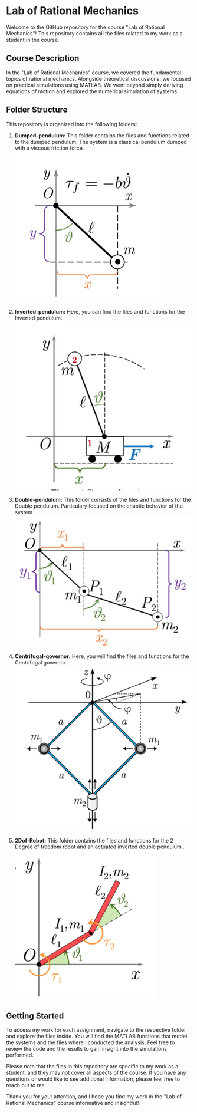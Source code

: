 # Lab of Rational Mechanics

Welcome to the GitHub repository for the course "Lab of Rational Mechanics"! This repository contains all the files related to my work as a student in the course.

## Course Description

In the "Lab of Rational Mechanics" course, we covered the fundamental topics of rational mechanics. Alongside theoretical discussions, we focused on practical simulations using MATLAB. We went beyond simply deriving equations of motion and explored the numerical simulation of systems.

## Folder Structure

This repository is organized into the following folders:

1. **Dumped-pendulum:** This folder contains the files and functions related to the dumped pendulum. The system is a classical pendulum dumped with a viscous friction force. 
![Dumped pendulum picture](Dumped-pendulum/Dumped-pendulum.png)

2. **Inverted-pendulum:** Here, you can find the files and functions for the Inverted pendulum.
![Inverted pendulum picture](Inverted-pendulum/Inverted-pendulum.png)

3. **Double-pendulum:** This folder consists of the files and functions for the Double pendulum. Particulary focused on the chaotic behavior of the system
 ![Double pendulum picture](Double-pendulum/Double-pendulum.png)

4. **Centrifugal-governor:** Here, you will find the files and functions for the Centrifugal governor. 
![Centrifugal-governor picture](Centrifugal-governor/Centrifigual-governator.png)


5. **2Dof-Robot:** This folder contains the files and functions for the 2 Degree of freedom robot and an actuated inverted double pendulum . 
![2Dof robot picture](2Dof-robot/2Dof-robot.png)
## Getting Started

To access my work for each assignment, navigate to the respective folder and explore the files inside. You will find the MATLAB functions that model the systems and the files where I conducted the analysis. Feel free to review the code and the results to gain insight into the simulations performed.

Please note that the files in this repository are specific to my work as a student, and they may not cover all aspects of the course. If you have any questions or would like to see additional information, please feel free to reach out to me.

Thank you for your attention, and I hope you find my work in the "Lab of Rational Mechanics" course informative and insightful!
